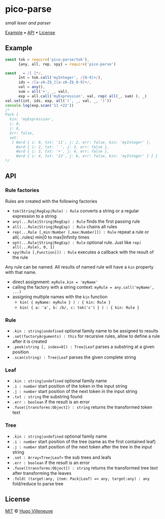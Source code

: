 <!-- markdownlint-disable MD032 MD036 MD041 -->
# pico-parse

*small lexer and parser*

[Example](#example) • [API](#api) • [License](#license)

## Example

```javascript
const tok = require('pico-parse/tok'),
      {any, all, rep, spy} = require('pico-parse')

const _ = /[ ]*/,
      int = tok.call('myInteger', /[0-9]+/),
      ids = /[a-zA-Z$_][a-zA-Z$_0-9]+/,
      val = any(),
      sum = all('+', _, val),
      exp = all.call('myExpression', val, rep( all(_, sum) ), _)
val.set(int, ids, exp, all('(', _, val, _, ')'))
console.log(exp.scan('11 +22'))
/*
Pack {
  kin: 'myExpression',
  i: 0,
  j: 6,
  err: false,
  set:
   [ Word { i: 0, txt: '11', j: 2, err: false, kin: 'myInteger' },
     Word { i: 2, txt: ' ', j: 3, err: false },
     Word { i: 3, txt: '+', j: 4, err: false },
     Word { i: 4, txt: '22', j: 6, err: false, kin: 'myInteger' } ] }
*/
```

## API

### Rule factories

Rules are created with the following factories

* `tok(String|RegExp|Rule) : Rule` converts a string or a regular expression to a string
* `any(...Rule|String|RegExp) : Rule` finds the first passing rule
* `all(...Rule|String|RegExp) : Rule` chains all rules
* `rep(...Rule [,min:Number [,max:Number]]) : Rule` repeat a rule or all(...rules) min|0 to max|Infinity times
* `opt(...Rule|String|RegExp) : Rule` optional rule. Just like `rep( all(...Rule), 0, 1)`
* `spy(Rule [,Function]]) : Rule` executes a callback with the result of the rule

Any rule can be named. All results of named rule will have a `kin` property with that name.
* direct assignment: `myRule.kin = 'myName'`
* calling the factory with a string context: `myRule = any.call('myName', ...)`
* assigning multiple names with the `kin` function
  * `kin( { myName: myRule } ) : { kin: Rule }`
  * `kin( { a: 'a', b: /b/, c: tok('c') } ) : { kin: Rule }`

### Rule

* `.kin : string|undefined` optional family name to be assigned to results
* `.set(factoryArguments) : this` for recursive rules, allow to define a rule after it is created
* `.peek(string [, index=0]) : Tree|Leaf` parses a substring at a given position
* `.scan(string) : Tree|Leaf` parses the given complete string

### Leaf

* `.kin : string|undefined` optional family name
* `.i : number` start position of the token in the input string
* `.j : number` start position of the next token in the input string
* `.txt : string` the substring found
* `.err : boolean` if the result is an error
* `.fuse([transforms:Object]) : string` returns the transformed token text

### Tree

* `.kin : string|undefined` optional family name
* `.i : number` start position of the tree (same as the first contained leaf)
* `.j : number` start position of the next token after the tree in the input string
* `.set : Array<Tree|Leaf>` the sub trees and leafs
* `.err : boolean` if the result is an error
* `.fuse([transforms:Object]) : string` returns the transformed tree text after transforming the leaves
* `.fold( (target:any, item: Pack|Leaf) => any, target:any) : any` fold/reduce to parse tree

## License

[MIT](http://www.opensource.org/licenses/MIT) © [Hugo Villeneuve](https://github.com/hville)
